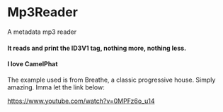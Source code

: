 # Mp3Reader
A metadata mp3 reader

#### It reads and print the ID3V1 tag, nothing more, nothing less.


#### I love CamelPhat
The example used is from Breathe, a classic progressive house. Simply amazing.
Imma let the link below: 

https://www.youtube.com/watch?v=0MPFz6o_u14
